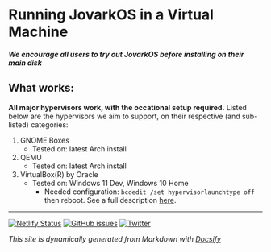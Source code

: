 # Running JovarkOS in a Virtual Machine
***We encourage all users to try out JovarkOS before installing on their main disk***

## What works:
**All major hypervisors work, with the occational setup required.**
Listed below are the hypervisors we aim to support, on their respective (and sub-listed) categories:
 1. GNOME Boxes
    - Tested on: latest Arch install
 2. QEMU
    - Tested on: latest Arch install
 3. VirtualBox(R) by Oracle
    - Tested on: Windows 11 Dev, Windows 10 Home
    	- Needed configuration: `bcdedit /set hypervisorlaunchtype off` then reboot. See a full description [here](https://forums.virtualbox.org/viewtopic.php?f=6&t=101232).

<hr>

[![Netlify Status](https://api.netlify.com/api/v1/badges/b665818d-c42a-4a52-ab17-db73e6e2441a/deploy-status)](https://app.netlify.com/sites/jovarkos-docs/deploys)
[![GitHub issues](https://img.shields.io/github/issues/jovarkos/docs)](https://github.com/jovarkos/docs/issues)
[![Twitter](https://img.shields.io/twitter/url?label=JovarkOS&url=https%3A%2F%2Ftwitter.com%2Fjovarkos)](https://twitter.com/intent/tweet?text=Wow:&url=https%3A%2F%2Ftwitter.com%2Fjovarkos)

*This site is dynamically generated from Markdown with [Docsify](https://docsify.js.org/)*
